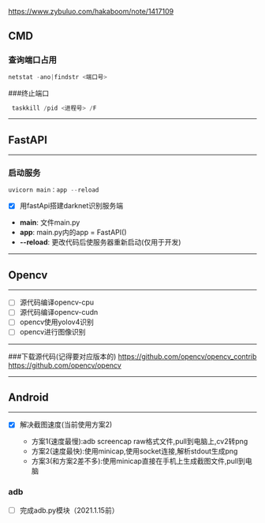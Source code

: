 https://www.zybuluo.com/hakaboom/note/1417109

## **CMD**

### 查询端口占用
```PowerShell
netstat -ano|findstr <端口号>
```
###终止端口
```PowerShell
 taskkill /pid <进程号> /F
```

---------------------------------------------------------
## **FastAPI**
---------------------------------------------------------
### 启动服务
```PowerShell
uvicorn main：app --reload
```
 - [x]  用fastApi搭建darknet识别服务端

 - **main**: 文件main.py
 - **app**: main.py内的app = FastAPI()
 - **--reload**: 更改代码后使服务器重新启动(仅用于开发)
 

---------------------------------------------------------
## **Opencv**
---------------------------------------------------------
 - [ ]  源代码编译opencv-cpu
 - [ ]  源代码编译opencv-cudn
 - [ ]  opencv使用yolov4识别
 - [ ]  opencv进行图像识别

---------------------------------------------------------
###下载源代码(记得要对应版本的)
https://github.com/opencv/opencv_contrib
https://github.com/opencv/opencv


 
---------------------------------------------------------
## **Android**
---------------------------------------------------------
 - [x]  解决截图速度(当前使用方案2)
  
    - 方案1(速度最慢):adb screencap raw格式文件,pull到电脑上,cv2转png
    - 方案2(速度最快):使用minicap,使用socket连接,解析stdout生成png
    - 方案3(和方案2差不多):使用minicap直接在手机上生成截图文件,pull到电脑

### adb

 - [ ] 完成adb.py模块（2021.1.15前）
